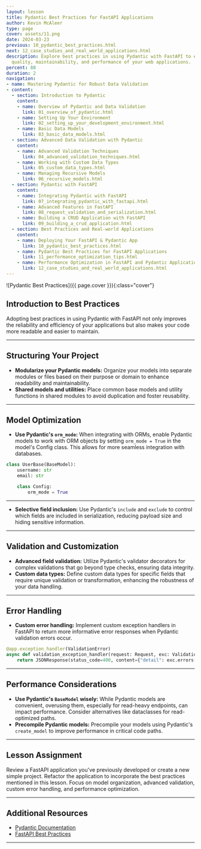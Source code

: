 ```yaml
---
layout: lesson
title: Pydantic Best Practices for FastAPI Applications
author: Kevin McAleer
type: page
cover: assets/11.png
date: 2024-03-23
previous: 10_pydantic_best_practices.html
next: 12_case_studies_and_real_world_applications.html
description: Explore best practices in using Pydantic with FastAPI to enhance code
  quality, maintainability, and performance of your web applications.
percent: 88
duration: 2
navigation:
- name: Mastering Pydantic for Robust Data Validation
- content:
  - section: Introduction to Pydantic
    content:
    - name: Overview of Pydantic and Data Validation
      link: 01_overview_of_pydantic.html
    - name: Setting Up Your Environment
      link: 02_setting_up_your_development_environment.html
    - name: Basic Data Models
      link: 03_basic_data_models.html
  - section: Advanced Data Validation with Pydantic
    content:
    - name: Advanced Validation Techniques
      link: 04_advanced_validation_techniques.html
    - name: Working with Custom Data Types
      link: 05_custom_data_types.html
    - name: Managing Recursive Models
      link: 06_recursive_models.html
  - section: Pydantic with FastAPI
    content:
    - name: Integrating Pydantic with FastAPI
      link: 07_integrating_pydantic_with_fastapi.html
    - name: Advanced Features in FastAPI
      link: 08_request_validation_and_serialization.html
    - name: Building a CRUD Application with FastAPI
      link: 09_building_a_crud_application.html
  - section: Best Practices and Real-world Applications
    content:
    - name: Deploying Your FastAPI & Pydantic App
      link: 10_pydantic_best_practices.html
    - name: Pydantic Best Practices for FastAPI Applications
      link: 11_performance_optimization_tips.html
    - name: Performance Optimization in FastAPI and Pydantic Applications
      link: 12_case_studies_and_real_world_applications.html
---
```



![Pydantic Best Practices]({{ page.cover }}){:class="cover"}

## Introduction to Best Practices

Adopting best practices in using Pydantic with FastAPI not only improves the reliability and efficiency of your applications but also makes your code more readable and easier to maintain.

---

## Structuring Your Project

- **Modularize your Pydantic models:** Organize your models into separate modules or files based on their purpose or domain to enhance readability and maintainability.
- **Shared models and utilities:** Place common base models and utility functions in shared modules to avoid duplication and foster reusability.

---

## Model Optimization

- **Use Pydantic's `orm_mode`:** When integrating with ORMs, enable Pydantic models to work with ORM objects by setting `orm_mode = True` in the model's Config class. This allows for more seamless integration with databases.
  
```python
class UserBase(BaseModel):
    username: str
    email: str

    class Config:
        orm_mode = True
```

---

- **Selective field inclusion:** Use Pydantic's `include` and `exclude` to control which fields are included in serialization, reducing payload size and hiding sensitive information.

---

## Validation and Customization

- **Advanced field validation:** Utilize Pydantic's validator decorators for complex validations that go beyond type checks, ensuring data integrity.
- **Custom data types:** Define custom data types for specific fields that require unique validation or transformation, enhancing the robustness of your data handling.

---

## Error Handling

- **Custom error handling:** Implement custom exception handlers in FastAPI to return more informative error responses when Pydantic validation errors occur.

```python
@app.exception_handler(ValidationError)
async def validation_exception_handler(request: Request, exc: ValidationError):
    return JSONResponse(status_code=400, content={"detail": exc.errors()})
```

---

## Performance Considerations

- **Use Pydantic's `BaseModel` wisely:** While Pydantic models are convenient, overusing them, especially for read-heavy endpoints, can impact performance. Consider alternatives like dataclasses for read-optimized paths.
- **Precompile Pydantic models:** Precompile your models using Pydantic's `create_model` to improve performance in critical code paths.

---

## Lesson Assignment

Review a FastAPI application you've previously developed or create a new simple project. Refactor the application to incorporate the best practices mentioned in this lesson. Focus on model organization, advanced validation, custom error handling, and performance optimization.

---

## Additional Resources

- [Pydantic Documentation](https://pydantic-docs.helpmanual.io/)
- [FastAPI Best Practices](https://fastapi.tiangolo.com/best-practices/)

---
